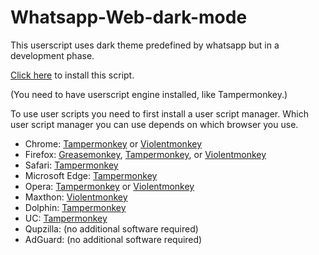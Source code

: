 # Whatsapp-Web-dark-mode
<p>This userscript uses dark theme predefined by whatsapp but in a development phase.</p>
<p>
  <a href="https://github.com/rushi-chavan/Whatsapp-Web-dark-mode/raw/master/Dark%20Whatsapp%20Web.user.js">Click here</a>
to install this script.
</p>
<p>(You need to have userscript engine installed, like Tampermonkey.)</p>
<p>To use user scripts you need to first install a user script manager. Which user script manager you can use depends on which browser you use.
  <ul>
    <li>Chrome: <a href="https://chrome.google.com/webstore/detail/tampermonkey/dhdgffkkebhmkfjojejmpbldmpobfkfo">Tampermonkey</a> or <a href="https://chrome.google.com/webstore/detail/violent-monkey/jinjaccalgkegednnccohejagnlnfdag">Violentmonkey</a></li>
    <li>Firefox: <a href="https://addons.mozilla.org/firefox/addon/greasemonkey/">Greasemonkey</a>, <a href="https://addons.mozilla.org/firefox/addon/tampermonkey/">Tampermonkey</a>, or <a href="https://addons.mozilla.org/firefox/addon/violentmonkey/">Violentmonkey</a></li>
    <li>Safari: <a href="http://tampermonkey.net/?browser=safari">Tampermonkey</a></li>
    <li>Microsoft Edge: <a href="https://www.microsoft.com/store/p/tampermonkey/9nblggh5162s">Tampermonkey</a></li>
    <li>Opera: <a href="https://addons.opera.com/extensions/details/tampermonkey-beta/">Tampermonkey</a> or <a href="https://addons.opera.com/extensions/details/violent-monkey/">Violentmonkey</a></li>
    <li>Maxthon: <a href="http://extension.maxthon.com/detail/index.php?view_id=1680">Violentmonkey</a></li>
    <li>Dolphin: <a href="https://play.google.com/store/apps/details?id=net.tampermonkey.dolphin">Tampermonkey</a></li>
    <li>UC: <a href="https://play.google.com/store/apps/details?id=net.tampermonkey.uc">Tampermonkey</a></li>
    <li>Qupzilla: (no additional software required)</li>
    <li>AdGuard: (no additional software required)</li>
  </ul>
</p>
